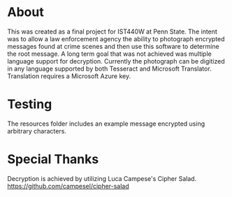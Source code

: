 # About

This was created as a final project for IST440W at Penn State. The intent was to allow a law enforcement agency the ability to photograph encrypted messages found at crime scenes and then use this software to determine the root message. A long term goal that was not achieved was multiple language support for decryption. Currently the photograph can be digitized in any language supported by both Tesseract and Microsoft Translator. Translation requires a Microsoft Azure key.

# Testing
The resources folder includes an example message encrypted using arbitrary characters.

# Special Thanks
Decryption is achieved by utilizing Luca Campese's Cipher Salad. https://github.com/campesel/cipher-salad
